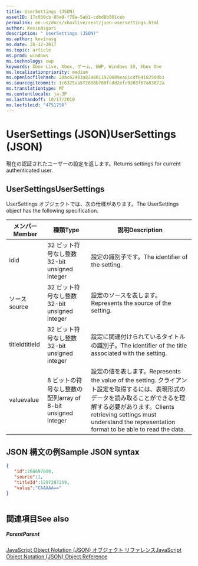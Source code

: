 ```yaml
---
title: UserSettings (JSON)
assetID: 17c030cb-05e0-f78e-5ab1-cdbd8b801ceb
permalink: en-us/docs/xboxlive/rest/json-usersettings.html
author: KevinAsgari
description: " UserSettings (JSON)"
ms.author: kevinasg
ms.date: 20-12-2017
ms.topic: article
ms.prod: windows
ms.technology: uwp
keywords: Xbox Live, Xbox, ゲーム, UWP, Windows 10, Xbox One
ms.localizationpriority: medium
ms.openlocfilehash: 20ac62403a8248011928089ea81cdf6418259db1
ms.sourcegitcommit: 1c6325aa572868b789fcdd2efc9203f67a83872a
ms.translationtype: MT
ms.contentlocale: ja-JP
ms.lasthandoff: 10/17/2018
ms.locfileid: "4751750"
---
```

# <a name="usersettings-json"></a><span data-ttu-id="272b1-104">UserSettings (JSON)</span><span class="sxs-lookup"><span data-stu-id="272b1-104">UserSettings (JSON)</span></span>
<span data-ttu-id="272b1-105">現在の認証されたユーザーの設定を返します。</span><span class="sxs-lookup"><span data-stu-id="272b1-105">Returns settings for current authenticated user.</span></span> 
<a id="ID4EN"></a>

 
## <a name="usersettings"></a><span data-ttu-id="272b1-106">UserSettings</span><span class="sxs-lookup"><span data-stu-id="272b1-106">UserSettings</span></span>
 
<span data-ttu-id="272b1-107">UserSettings オブジェクトでは、次の仕様があります。</span><span class="sxs-lookup"><span data-stu-id="272b1-107">The UserSettings object has the following specification.</span></span>
 
| <span data-ttu-id="272b1-108">メンバー</span><span class="sxs-lookup"><span data-stu-id="272b1-108">Member</span></span>| <span data-ttu-id="272b1-109">種類</span><span class="sxs-lookup"><span data-stu-id="272b1-109">Type</span></span>| <span data-ttu-id="272b1-110">説明</span><span class="sxs-lookup"><span data-stu-id="272b1-110">Description</span></span>| 
| --- | --- | --- | 
| <span data-ttu-id="272b1-111">id</span><span class="sxs-lookup"><span data-stu-id="272b1-111">id</span></span>| <span data-ttu-id="272b1-112">32 ビット符号なし整数</span><span class="sxs-lookup"><span data-stu-id="272b1-112">32-bit unsigned integer</span></span>| <span data-ttu-id="272b1-113">設定の識別子です。</span><span class="sxs-lookup"><span data-stu-id="272b1-113">The identifier of the setting.</span></span>| 
| <span data-ttu-id="272b1-114">ソース</span><span class="sxs-lookup"><span data-stu-id="272b1-114">source</span></span>| <span data-ttu-id="272b1-115">32 ビット符号なし整数</span><span class="sxs-lookup"><span data-stu-id="272b1-115">32-bit unsigned integer</span></span>| <span data-ttu-id="272b1-116">設定のソースを表します。</span><span class="sxs-lookup"><span data-stu-id="272b1-116">Represents the source of the setting.</span></span> | 
| <span data-ttu-id="272b1-117">titleId</span><span class="sxs-lookup"><span data-stu-id="272b1-117">titleId</span></span>| <span data-ttu-id="272b1-118">32 ビット符号なし整数</span><span class="sxs-lookup"><span data-stu-id="272b1-118">32-bit unsigned integer</span></span>| <span data-ttu-id="272b1-119">設定に関連付けられているタイトルの識別子。</span><span class="sxs-lookup"><span data-stu-id="272b1-119">The identifier of the title associated with the setting.</span></span> | 
| <span data-ttu-id="272b1-120">value</span><span class="sxs-lookup"><span data-stu-id="272b1-120">value</span></span>| <span data-ttu-id="272b1-121">8 ビットの符号なし整数の配列</span><span class="sxs-lookup"><span data-stu-id="272b1-121">array of 8-bit unsigned integer</span></span>| <span data-ttu-id="272b1-122">設定の値を表します。</span><span class="sxs-lookup"><span data-stu-id="272b1-122">Represents the value of the setting.</span></span> <span data-ttu-id="272b1-123">クライアント設定を取得するには、表現形式のデータを読み取ることができるを理解する必要があります。</span><span class="sxs-lookup"><span data-stu-id="272b1-123">Clients retrieving settings must understand the representation format to be able to read the data.</span></span> | 
  
<a id="ID4EJC"></a>

 
## <a name="sample-json-syntax"></a><span data-ttu-id="272b1-124">JSON 構文の例</span><span class="sxs-lookup"><span data-stu-id="272b1-124">Sample JSON syntax</span></span>
 

```json
{
   "id":268697600,
   "source":1,
   "titleId":1297287259,
   "value":"CAAAAA=="
}
    
```

  
<a id="ID4ESC"></a>

 
## <a name="see-also"></a><span data-ttu-id="272b1-125">関連項目</span><span class="sxs-lookup"><span data-stu-id="272b1-125">See also</span></span>
 
<a id="ID4EUC"></a>

 
##### <a name="parent"></a><span data-ttu-id="272b1-126">Parent</span><span class="sxs-lookup"><span data-stu-id="272b1-126">Parent</span></span> 

[<span data-ttu-id="272b1-127">JavaScript Object Notation (JSON) オブジェクト リファレンス</span><span class="sxs-lookup"><span data-stu-id="272b1-127">JavaScript Object Notation (JSON) Object Reference</span></span>](atoc-xboxlivews-reference-json.md)

   